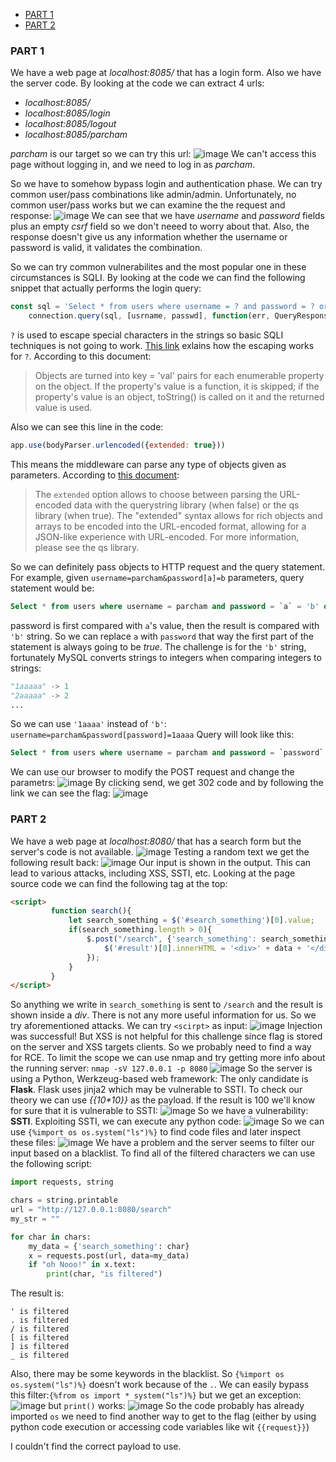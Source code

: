- [PART 1](#part-1)
- [PART 2](#part-2)

### PART 1

We have a web page at *localhost:8085/* that has a login form. Also we have the server code. By looking at the code we can extract 4 urls:
- *localhost:8085/*
- *localhost:8085/login*
- *localhost:8085/logout*
- *localhost:8085/parcham*

*parcham* is our target so we can try this url:
![image](./pics/parcham_login.png)
We can't access this page without logging in, and we need to log in as *parcham*.

So we have to somehow bypass login and authentication phase. We can try common user/pass combinations like admin/admin. Unfortunately, no common user/pass works but we can examine the the request and response:
![image](./pics/req.png)
We can see that we have *username* and *password* fields plus an empty *csrf* field so we don't neeed to worry about that. Also, the response doesn't give us any information  whether the username or password is valid, it validates the combination.

So we can try common vulnerabilites and the most popular one in these circumstances is SQLI. By looking at the code we can find the following snippet that actually performs the login query:
```javascript
const sql = 'Select * from users where username = ? and password = ? order by id';
    connection.query(sql, [usrname, passwd], function(err, QueryResponse)
```
`?` is used to escape special characters in the strings so basic SQLI techniques is not going to work. [This link](https://github.com/mysqljs/mysql#escaping-query-values) exlains how the escaping works for `?`. According to this document:
> Objects are turned into key = 'val' pairs for each enumerable property on the object. If the property's value is a function, it is skipped; if the property's value is an object, toString() is called on it and the returned value is used. 

Also we can see this line in the code:
```javascript
app.use(bodyParser.urlencoded({extended: true}))
```
This means the middleware can parse any type of objects given as parameters. According to [this document](https://github.com/expressjs/body-parser#bodyparserurlencodedoptions):
> The `extended` option allows to choose between parsing the URL-encoded data with the querystring library (when false) or the qs library (when true). The "extended" syntax allows for rich objects and arrays to be encoded into the URL-encoded format, allowing for a JSON-like experience with URL-encoded. For more information, please see the qs library.

So we can definitely pass objects to HTTP request and the query statement. For example, given `username=parcham&password[a]=b` parameters, query statement would be:
```sql
Select * from users where username = parcham and password = `a` = 'b' order by id;
```
password is first compared with `a`'s value, then the result is compared with `'b'` string. So we can replace `a` with `password` that way the first part of the statement is always going to be *true*. The challenge is for the `'b'` string, fortunately MySQL converts strings to integers when comparing integers to strings:
```python 
"1aaaaa" -> 1
"2aaaaa" -> 2
...
```
So we can use `'1aaaa'` instead of `'b'`:
`username=parcham&password[password]=1aaaa`
Query will look like this:
```sql
Select * from users where username = parcham and password = `password` = '1aaaa'
```
We can use our browser to modify the POST request and change the parametrs:
![image](./pics/send_post.png)
By clicking send, we get 302 code and by following the link we can see the flag:
![image](./pics/flag.png)


### PART 2
We have a web page at *localhost:8080/* that has a search form but the server's code is not available.
![image](./pics/search_engine.png)
Testing a random text we get the following result back:
![image](./pics/random.png)
Our input is shown in the output. This can lead to various attacks, including XSS, SSTI, etc. Looking at the page source code we can find the following tag at the top:
```html
<script>
         function search(){
             let search_something = $('#search_something')[0].value;
             if(search_something.length > 0){
                 $.post("/search", {'search_something': search_something}, function(data){
                     $('#result')[0].innerHTML = '<div>' + data + '</div>';
                 });
             }
         }
</script>
```
So anything we write in `search_something` is sent to `/search` and the result is shown inside a *div*. There is not any more useful information for us. So we try aforementioned attacks. We can try `<scirpt>` as input:
![image](./pics/injection1.png)
Injection was successful! But XSS is not helpful for this challenge since flag is stored on the server and XSS targets clients. So we probably need to find a way for RCE. To limit the scope we can use nmap and try getting more info about the running server:
`nmap -sV 127.0.0.1 -p 8080`
![image](./pics/server.png)
So the server is using a Python, Werkzeug-based web framework: The only candidate is **Flask**. Flask uses jinja2 which may be vulnerable to SSTI.
To check our theory we can use *{{10\*10}}* as the payload. If the result is 100 we'll know for sure that it is vulnerable to SSTI:
![image](./pics/ssti1.png)
So we have a vulnerability: **SSTI**. Exploiting SSTI, we can execute any python code:
![image](./pics/rce1.png)
So we can use `{%import os os.system("ls")%}` to find code files and later inspect these files:
![image](./pics/rce2.png)
We have a problem and the server seems to filter our input based on a blacklist. To find all of the filtered characters we can use the following script:
```Python
import requests, string

chars = string.printable
url = "http://127.0.0.1:8080/search"
my_str = ""

for char in chars:
	my_data = {'search_something': char}
	x = requests.post(url, data=my_data)
	if "oh Nooo!" in x.text:
		print(char, "is filtered")
```
The result is:
```
' is filtered
. is filtered
/ is filtered
[ is filtered
] is filtered
_ is filtered
```
Also, there may be some keywords in the blacklist.
So `{%import os os.system("ls")%}` doesn't work because of the `.`. We can easily bypass this filter:`{%from os import * system("ls")%}` but we get an exception:
![image](./pics/rce3.png)
but `print()` works:
![image](./pics/rce4.png)
So the code probably has already imported `os` we need to find another way to get to the flag (either by using python code execution or accessing code variables like wit `{{request}}`) 

I couldn't find the correct payload to use. 